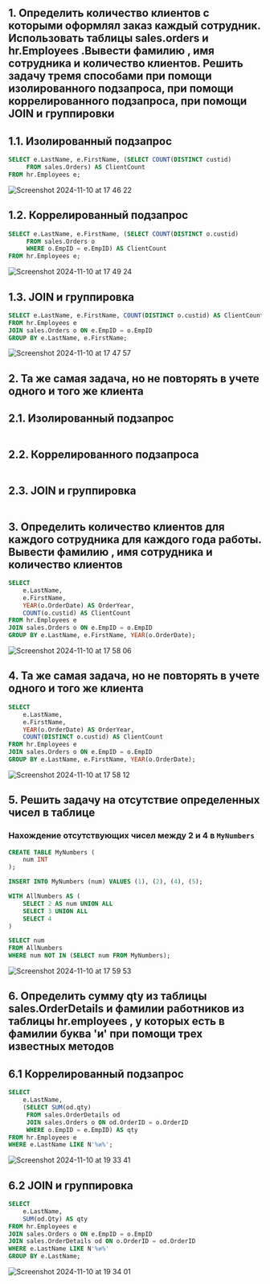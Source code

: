 ## 1. Определить количество клиентов с которыми оформлял заказ каждый сотрудник. Использовать таблицы sales.orders и hr.Employees .Вывести фамилию , имя сотрудника и количество клиентов. Решить задачу тремя способами при помощи изолированного подзапроса, при помощи коррелированного подзапроса, при помощи JOIN и группировки

## 1.1. Изолированный подзапрос

```sql
SELECT e.LastName, e.FirstName, (SELECT COUNT(DISTINCT custid) 
     FROM sales.Orders) AS ClientCount
FROM hr.Employees e;
```

![Screenshot 2024-11-10 at 17 46 22](https://github.com/user-attachments/assets/cbc875aa-d349-4c99-9d1c-827ac28dd786)

## 1.2. Коррелированный подзапрос

```sql
SELECT e.LastName, e.FirstName, (SELECT COUNT(DISTINCT o.custid) 
     FROM sales.Orders o
     WHERE o.EmpID = e.EmpID) AS ClientCount
FROM hr.Employees e;
```
![Screenshot 2024-11-10 at 17 49 24](https://github.com/user-attachments/assets/bc8b5272-4a58-4f08-87f1-341ca0aeff8e)

## 1.3. JOIN и группировка

```sql
SELECT e.LastName, e.FirstName, COUNT(DISTINCT o.custid) AS ClientCount
FROM hr.Employees e
JOIN sales.Orders o ON e.EmpID = o.EmpID
GROUP BY e.LastName, e.FirstName;
```

![Screenshot 2024-11-10 at 17 47 57](https://github.com/user-attachments/assets/e0f7b643-c50d-4985-9bc0-246a835a23c9)

## 2. Та же самая задача, но не повторять в учете одного и того же клиента

## 2.1. Изолированный подзапрос

```sql

```

## 2.2. Коррелированного подзапроса

```sql

```

## 2.3. JOIN и группировка

```sql

```

## 3. Определить количество клиентов для каждого сотрудника для каждого года работы. Вывести фамилию , имя сотрудника и количество клиентов

```sql
SELECT 
    e.LastName,
    e.FirstName,
    YEAR(o.OrderDate) AS OrderYear,
    COUNT(o.custid) AS ClientCount
FROM hr.Employees e
JOIN sales.Orders o ON e.EmpID = o.EmpID
GROUP BY e.LastName, e.FirstName, YEAR(o.OrderDate);
```

![Screenshot 2024-11-10 at 17 58 06](https://github.com/user-attachments/assets/eafd31fb-3e89-4965-8b77-d8d6b2697e64)


## 4. Та же самая задача, но не повторять в учете одного и того же клиента

```sql
SELECT 
    e.LastName,
    e.FirstName,
    YEAR(o.OrderDate) AS OrderYear,
    COUNT(DISTINCT o.custid) AS ClientCount
FROM hr.Employees e
JOIN sales.Orders o ON e.EmpID = o.EmpID
GROUP BY e.LastName, e.FirstName, YEAR(o.OrderDate);
```

![Screenshot 2024-11-10 at 17 58 12](https://github.com/user-attachments/assets/25be42c9-9690-4a47-8b7c-83741597bb01)

## 5. Решить задачу на отсутствие определенных чисел в таблице

### Нахождение отсутствующих чисел между 2 и 4 в `MyNumbers`

```sql
CREATE TABLE MyNumbers (
    num INT
);

INSERT INTO MyNumbers (num) VALUES (1), (2), (4), (5);

WITH AllNumbers AS (
    SELECT 2 AS num UNION ALL
    SELECT 3 UNION ALL
    SELECT 4
)

SELECT num
FROM AllNumbers
WHERE num NOT IN (SELECT num FROM MyNumbers);
```

![Screenshot 2024-11-10 at 17 59 53](https://github.com/user-attachments/assets/be92297a-6127-40a0-b36d-55873b18ffc4)

## 6. Определить сумму qty из таблицы sales.OrderDetails и фамилии работников из таблицы hr.employees , у которых есть в фамилии буква 'и' при помощи трех известных методов
   
## 6.1 Коррелированный подзапрос

```sql
SELECT 
    e.LastName,
    (SELECT SUM(od.qty)
     FROM sales.OrderDetails od
     JOIN sales.Orders o ON od.OrderID = o.OrderID
     WHERE o.EmpID = e.EmpID) AS qty
FROM hr.Employees e
WHERE e.LastName LIKE N'%и%';
```

![Screenshot 2024-11-10 at 19 33 41](https://github.com/user-attachments/assets/fed3c44d-d3c5-4fad-b0a3-d8fece087e65)

## 6.2 JOIN и группировка

```sql
SELECT 
    e.LastName,
    SUM(od.Qty) AS qty
FROM hr.Employees e
JOIN sales.Orders o ON e.EmpID = o.EmpID
JOIN sales.OrderDetails od ON o.OrderID = od.OrderID
WHERE e.LastName LIKE N'%и%'
GROUP BY e.LastName;
```

![Screenshot 2024-11-10 at 19 34 01](https://github.com/user-attachments/assets/04e76691-c500-4961-944d-3b36db231681)
